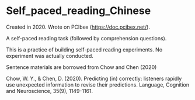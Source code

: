 # Self_paced_reading_Chinese

Created in 2020. Wrote on PCIbex (https://doc.pcibex.net/).

A self-paced reading task (followed by comprehension questions). 

This is a practice of building self-paced reading experiments. No experiment was actually conducted. 

Sentence materials are borrowed from Chow and Chen (2020) 

Chow, W. Y., & Chen, D. (2020). Predicting (in) correctly: listeners rapidly use unexpected information to revise their predictions. Language, Cognition and Neuroscience, 35(9), 1149-1161.
